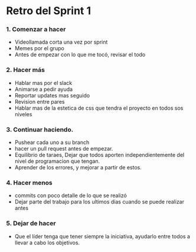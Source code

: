 # Retro del Sprint 1

### 1. Comenzar a hacer
- Videollamada corta una vez por sprint
- Memes por el grupo
- Antes de empezar con lo que me tocó, revisar el todo

### 2. Hacer más
- Hablar mas por el slack
- Animarse a pedir ayuda
- Reportar updates mas seguido
- Revision entre pares
- Hablar mas de la estetica de css que tendra el proyecto en todos sos niveles


### 3. Continuar haciendo.
- Pushear cada uno a su branch
- hacer un pull request antes de empezar.
- Equilibrio de taraes, Dejar que todos aporten independientemente del nivel de programacion que tengan.
- Aprender de los errores, y mejorar a partir de estos.

### 4. Hacer menos
- commits con poco detalle de lo que se realizó
- Dejar parte del trabajo para los ultimos dias cuando se puede realizar antes

### 5. Dejar de hacer
- Que el líder tenga que tener siempre la iniciativa, ayudarlo entre todos a llevar a cabo los objetivos.

